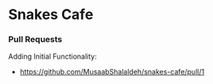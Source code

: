 # Snakes Cafe


### Pull Requests

Adding Initial Functionality:

- https://github.com/MusaabShalaldeh/snakes-cafe/pull/1
